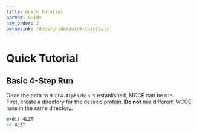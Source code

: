 ```yaml
---
title: Quick Tutorial
parent: Guide
nav_order: 2
permalink: /docs/guide/quick-tutorial/
---
```

# Quick Tutorial

## Basic 4-Step Run

Once the path to `MCCE4-Alpha/bin` is established, MCCE can be run.  
First, create a directory for the desired protein. **Do not** mix different MCCE runs in the same directory.

```bash
mkdir 4LZT
cd 4LZT

